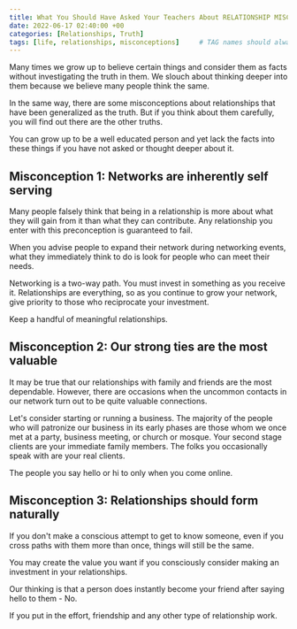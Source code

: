 ```yaml
---
title: What You Should Have Asked Your Teachers About RELATIONSHIP MISCONCEPTIONS
date: 2022-06-17 02:40:00 +00
categories: [Relationships, Truth]
tags: [life, relationships, misconceptions]     # TAG names should always be lowercase
---
```


Many times we grow up to believe certain things and consider them as facts without investigating the truth in them. We slouch about thinking deeper into them because we believe many people think the same.

In the same way, there are some misconceptions about relationships that have been generalized as the truth. But if you think about them carefully, you will find out there are the other truths.

You can grow up to be a well educated person and yet lack the facts into these things if you have not asked or thought deeper about it.

## Misconception 1: Networks are inherently self serving

Many people falsely think that being in a relationship is more about what they will gain from it than what they can contribute. Any relationship you enter with this preconception is guaranteed to fail.

When you advise people to expand their network during networking events, what they immediately think to do is look for people who can meet their needs.

Networking is a two-way path. You must invest in something as you receive it. Relationships are everything, so as you continue to grow your network, give priority to those who reciprocate your investment.

Keep a handful of meaningful relationships.

## Misconception 2: Our strong ties are the most valuable

It may be true that our relationships with family and friends are the most dependable. However, there are occasions when the uncommon contacts in our network turn out to be quite valuable connections.

Let's consider starting or running a business. The majority of the people who will patronize our business in its early phases are those whom we once met at a party, business meeting, or church or mosque. Your second stage clients are your immediate family members. The folks you occasionally speak with are your real clients.

The people you say hello or hi to only when you come online. 

## Misconception 3: Relationships should form naturally

If you don't make a conscious attempt to get to know someone, even if you cross paths with them more than once, things will still be the same.

You may create the value you want if you consciously consider making an investment in your relationships.

Our thinking is that a person does instantly become your friend after saying hello to them - No.

If you put in the effort, friendship and any other type of relationship work.
